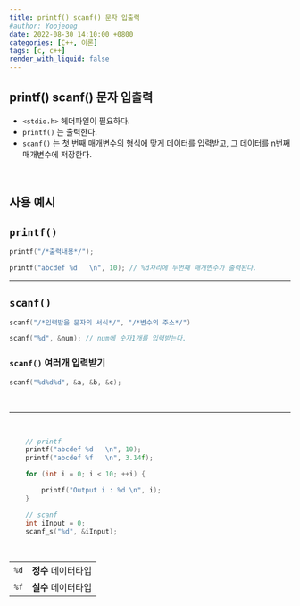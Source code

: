 ```yaml
---
title: printf() scanf() 문자 입출력
#author: Yoojeong
date: 2022-08-30 14:10:00 +0800
categories: [C++, 이론]
tags: [c, c++]
render_with_liquid: false
---
```


## printf() scanf() 문자 입출력

* `<stdio.h>` 헤더파일이 필요하다.
* `printf()` 는 출력한다.
* `scanf()` 는 첫 번째 매개변수의 형식에 맞게 데이터를 입력받고, 그 데이터를 n번째 매개변수에 저장한다.

<br/>

## 사용 예시

## `printf()`
```cpp
printf("/*출력내용*/");

printf("abcdef %d   \n", 10); // %d자리에 두번째 매개변수가 출력된다.
```

---


## `scanf()`
```cpp
scanf("/*입력받을 문자의 서식*/", "/*변수의 주소*/")

scanf("%d", &num); // num에 숫자1개를 입력받는다.
```


### `scanf()` 여러개 입력받기
```cpp
scanf("%d%d%d", &a, &b, &c);
```

<br/>

---

<br/>

```cpp
	// printf
	printf("abcdef %d   \n", 10);
	printf("abcdef %f   \n", 3.14f);

	for (int i = 0; i < 10; ++i) {

		printf("Output i : %d \n", i);
	}

	// scanf
	int iInput = 0;
	scanf_s("%d", &iInput);
```

<br/>

|   |   |
|---|---|
| `%d` |  **정수** 데이터타입  |
| `%f` |  **실수** 데이터타입  |
